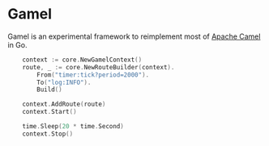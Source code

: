 # Gamel

Gamel is an experimental framework to reimplement most of [Apache Camel](http://camel.apache.org) in Go.

```go
	context := core.NewGamelContext()
	route, _ := core.NewRouteBuilder(context).
		From("timer:tick?period=2000").
		To("log:INFO").
		Build()

	context.AddRoute(route)
	context.Start()

	time.Sleep(20 * time.Second)
	context.Stop()
```
